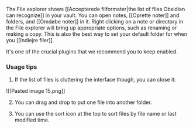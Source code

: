 The File explorer shows [[Accepterede filformater|the list of files Obsidian can recognize]] in your vault. You can open notes, [[Oprette noter]] and folders, and [[Omdøbe noter]] in it. Right clicking on a note or directory in the File explorer will bring up appropriate options, such as renaming or making a copy. This is also the best way to set your default folder for when you [[Indlejre filer]].

It's one of the crucial plugins that we recommend you to keep enabled.

### Usage tips

1. If the list of files is cluttering the interface though, you can close it:

![[Pasted image 15.png]]

2. You can drag and drop to put one file into another folder.

3. You can use the sort icon at the top to sort files by file name or last modified time.